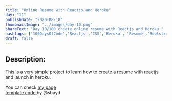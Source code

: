 ```yaml
---
title: "Online Resume with Reactjs and Heroku"
day: "11"
publishDate: "2020-08-18"
thumbnailImage: "../images/day-10.png"
shareText: "Day 10/100 create online resume with Reactjs and Heroku "
hashtags: ["100DaysOfCode",'Reactjs','CSS','Heroku', 'Resume','Bootstrap', 'Theme-Xiaoying Riley-Orbit Theme', 'FontAwesome'  ]
draft: false
---
```


## Description:

This is a very simple project to learn how to create a resume with reactjs and launch in heroku.  

You can check <a href="https://lizandrocv.herokuapp.com/" target="_blank"> my page </a>    
 <a href="https://github.com/sbayd/react-cv-template" target="_blank"> template code </a> by @sbayd    